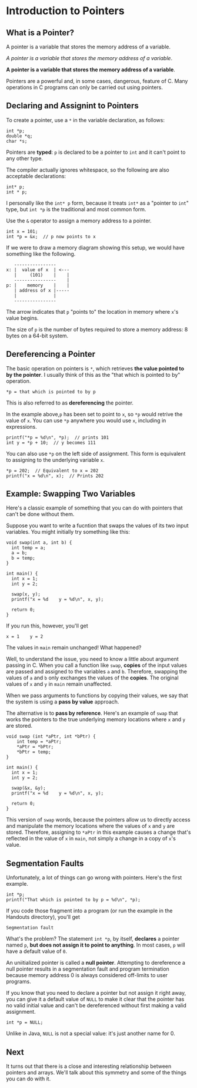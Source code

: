 # Introduction to Pointers

## What is a Pointer?

A pointer is a variable that stores the memory address of a variable.

*A pointer is a variable that stores the memory address of a variable*.

**A pointer is a variable that stores the memory address of a variable**.

Pointers are a powerful and, in some cases, dangerous, feature of C. Many operations in C programs can only be carried out using pointers.

## Declaring and Assignint to Pointers

To create a pointer, use a `*` in the variable declaration, as follows:

```
int *p;
double *q;
char *s;
```

Pointers are **typed**: `p` is declared to be a pointer to `int` and it can't point to any other type.

The compiler actually ignores whitespace, so the following are also acceptable declarations:

```
int* p;
int * p;
```

I personally like the `int* p` form, because it treats `int*` as a "pointer to `int`" type, but `int *p` is the traditional and most common form.

Use the `&` operator to assign a memory address to a pointer.

```
int x = 101;
int *p = &x;  // p now points to x
```

If we were to draw a memory diagram showing this setup, we would have something like the following.

```
   ----------------
x: |  value of x  | <---
   |     (101)    |    |
   ----------------    | 
p: |    memory    |    |
   | address of x |----- 
   |              |
   ----------------
```

The arrow indicates that `p` "points to" the location in memory where `x`'s value begins.

The size of `p` is the number of bytes required to store a memory address: 8 bytes on a 64-bit system.

## Dereferencing a Pointer

The basic operation on pointers is `*`, which retrieves **the value pointed to by the pointer**. I usually think of this as the "that which is pointed to by" operation.

```
*p = that which is pointed to by p
```

This is also referred to as **dereferencing** the pointer.

In the example above,`p` has been set to point to `x`, so `*p` would retrive the value of `x`. You can use `*p` anywhere you would use `x`, including in expressions.

```
printf("*p = %d\n", *p);  // prints 101
int y = *p + 10;  // y becomes 111
```

You can also use `*p` on the left side of assignment. This form is equivalent to assigning to the underlying variable `x`.

```
*p = 202;  // Equivalent to x = 202
printf("x = %d\n", x);  // Prints 202
```

## Example: Swapping Two Variables

Here's a classic example of something that you can do with pointers that can't be done without them.

Suppose you want to write a fucntion that swaps the values of its two input variables. You might initially try something like this:

```
void swap(int a, int b) {
  int temp = a;
  a = b;
  b = temp;
}

int main() {
  int x = 1;
  int y = 2;
  
  swap(x, y);
  printf("x = %d    y = %d\n", x, y);
  
  return 0;
}
```

If you run this, however, you'll get

```
x = 1    y = 2
```

The values in `main` remain unchanged! What happened?

Well, to understand the issue, you need to know a little about argument passing in C. When you call a function like `swap`, **copies** of the input values are passed and assigned to the variables `a` and `b`. Therefore, swapping the values of `a` and `b` only exchanges the values of the **copies**. The original values of `x` and `y` in `main` remain unaffected.

When we pass arguments to functions by copying their values, we say that the system is using a **pass by value** approach.

The alternative is to **pass by reference**. Here's an example of `swap` that works the pointers to the true underlying memory locations where `x` and `y` are stored.

```
void swap (int *aPtr, int *bPtr) {
    int temp = *aPtr;
    *aPtr = *bPtr;
    *bPtr = temp;
}

int main() {
  int x = 1;
  int y = 2;
  
  swap(&x, &y);
  printf("x = %d    y = %d\n", x, y);
  
  return 0;
}
```

This version of `swap` words, because the pointers allow us to directly access and manipulate the memory locations where the values of `x` and `y` are stored. Therefore, assigning to `*aPtr` in this example causes a change that's reflected in the value of `x` in `main`, not simply a change in a copy of `x`'s value.

## Segmentation Faults

Unfortunately, a lot of things can go wrong with pointers. Here's the first example.

```
int *p;
printf("That which is pointed to by p = %d\n", *p);
```

If you code those fragment into a program (or run the example in the Handouts directory), you'll get

```
Segmentation fault
```

What's the problem? The statement `int *p`, by itself, **declares** a pointer named `p`, **but does not assign it to point to anything**. In most cases, `p` will have a default value of `0`.

An uniitialized pointer is called a **null pointer**. Attempting to dereference a null pointer results in a segmentation fault and program termination because memory address 0 is always considered off-limits to user programs.

If you know that you need to declare a pointer but not assign it right away, you can give it a default value of `NULL` to make it clear that the pointer has no valid initial value and can't be dereferenced without first making a valid assignment.

```
int *p = NULL;
```

Unlike in Java, `NULL` is not a special value: it's just another name for 0.

## Next

It turns out that there is a close and interesting relationship between pointers and arrays. We'll talk about this symmetry and some of the things you can do with it.
